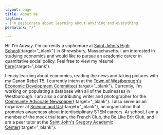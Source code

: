 ```yaml
---
layout: page
title: About me
tagline:
- I'm passionate about learning about anything and everything.
permalink: "/"

---
```

Hi! I'm Adway. I'm currently a sophomore at [Saint John's High School](http://www.stjohnshigh.org/){:target="_blank"} in Shrewsbury, Massachusetts. I am interested in studying economics and would like to pursue an academic career in quantitative social policy. Feel free to view my résumé [here](/assets/files/resume.pdf){:target='_blank'}.

I enjoy learning about economics, reading the news and taking pictures with my Canon Rebel T5. I currently intern at the [Town of Westborough's Economic Development Committee](http://edc.town.westborough.ma.us){:target="_blank"}. Currently, I'm working on populating a database with all of the businesses in Westborough. I am also a contributing writer and photographer for the [Community Advocate Newspaper](https://communityadvocate.com){:target="_blank"}. I also serve as an organizer at [Science and Us](https://scienceandus.org){:target="_blank"}, an organization that promotes awareness about interdisciplinary STEM careers. At school, I am a member of the mock trial team, the French Club, the Be Like Brit Club, and I am a peer tutor at the [Saint John's Gregory Academic Center](https://www.stjohnshigh.org/page/academics/gregory-academic-center){:target="_blank"}.
